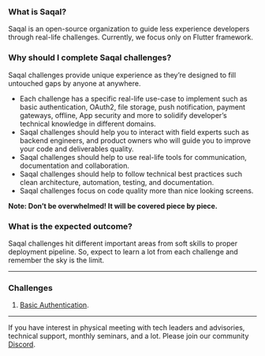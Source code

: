 ### What is Saqal?
Saqal is an open-source organization to guide less experience developers through real-life challenges. Currently, we focus only on Flutter framework.

### Why should I complete Saqal challenges?
Saqal challenges provide unique experience as they’re designed to fill untouched gaps by anyone at anywhere.

- Each challenge has a specific real-life use-case to implement such as basic authentication, OAuth2, file storage, push notification, payment gateways, offline, App security and more to solidify developer’s technical knowledge in different domains.
- Saqal challenges should help you to interact with field experts such as backend engineers, and product owners who will guide you to improve your code and deliverables quality.
- Saqal challenges should help to use real-life tools for communication, documentation and collaboration.
- Saqal challenges should help to follow technical best practices such clean architecture, automation, testing, and documentation.
- Saqal challenges focus on code quality more than nice looking screens.

**Note: Don’t be overwhelmed! It will be covered piece by piece.**

### What is the expected outcome?
Saqal challenges hit different important areas from soft skills to proper deployment pipeline. So, expect to learn a lot from each challenge and remember the sky is the limit.

---
### Challenges
1. [Basic Authentication](https://github.com/bepitome/flutter-basic-authentication-challenge).

---
If you have interest in physical meeting with tech leaders and advisories, technical support, monthly seminars, and a lot. Please join our community [Discord](https://discord.gg/pEQt6Z9QES).
